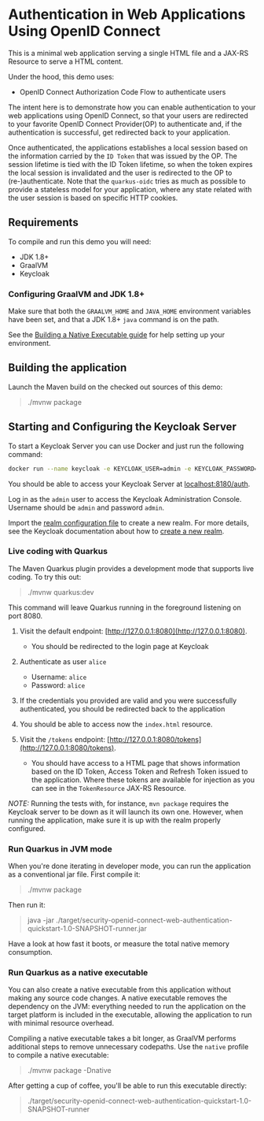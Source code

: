 # Authentication in Web Applications Using OpenID Connect

This is a minimal web application serving a single HTML file and a JAX-RS Resource to serve a HTML content.

Under the hood, this demo uses:

- OpenID Connect Authorization Code Flow to authenticate users

The intent here is to demonstrate how you can enable authentication to your web applications using OpenID Connect, so that your users are redirected to your favorite OpenID Connect Provider(OP) to authenticate and, if the authentication is successful, get redirected back to your application.

Once authenticated, the applications establishes a local session based on the information carried by the `ID Token` that was issued by the OP. The session lifetime is tied with the ID Token lifetime, so when the token expires the local session is invalidated and the user is redirected to the OP to (re-)authenticate. Note that the `quarkus-oidc` tries as much as possible to provide a stateless model for your application, where any state related with the user session is based on specific HTTP cookies.

## Requirements

To compile and run this demo you will need:

- JDK 1.8+
- GraalVM
- Keycloak

### Configuring GraalVM and JDK 1.8+

Make sure that both the `GRAALVM_HOME` and `JAVA_HOME` environment variables have
been set, and that a JDK 1.8+ `java` command is on the path.

See the [Building a Native Executable guide](https://quarkus.io/guides/building-native-image)
for help setting up your environment.

## Building the application

Launch the Maven build on the checked out sources of this demo:

> ./mvnw package

## Starting and Configuring the Keycloak Server

To start a Keycloak Server you can use Docker and just run the following command:

```bash
docker run --name keycloak -e KEYCLOAK_USER=admin -e KEYCLOAK_PASSWORD=admin -p 8180:8080 quay.io/keycloak/keycloak:7.0.1
```

You should be able to access your Keycloak Server at [localhost:8180/auth](http://localhost:8180/auth).

Log in as the `admin` user to access the Keycloak Administration Console.
Username should be `admin` and password `admin`.

Import the [realm configuration file](config/quarkus-realm.json) to create a new realm.
For more details, see the Keycloak documentation about how to [create a new realm](https://www.keycloak.org/docs/latest/server_admin/index.html#_create-realm).

### Live coding with Quarkus

The Maven Quarkus plugin provides a development mode that supports
live coding. To try this out:

> ./mvnw quarkus:dev

This command will leave Quarkus running in the foreground listening on port 8080.

1. Visit the default endpoint: [http://127.0.0.1:8080](http://127.0.0.1:8080).
    - You should be redirected to the login page at Keycloak

2. Authenticate as user `alice`
    - Username: `alice`
    - Password: `alice`

3. If the credentials you provided are valid and you were successfully authenticated, you should be redirected back to the application

4. You should be able to access now the `index.html` resource.

5. Visit the `/tokens` endpoint: [http://127.0.0.1:8080/tokens](http://127.0.0.1:8080/tokens).
    - You should have access to a HTML page that shows information based on the ID Token, Access Token and Refresh Token issued
    to the application. Where these tokens are available for injection as you can see in the `TokenResource` JAX-RS Resource.

_NOTE:_ Running the tests with, for instance, `mvn package` requires the Keycloak server to be down as it will launch its own one. However, when running the application, make sure it is up with the realm properly configured.

### Run Quarkus in JVM mode

When you're done iterating in developer mode, you can run the application as a
conventional jar file. First compile it:

> ./mvnw package

Then run it:

> java -jar ./target/security-openid-connect-web-authentication-quickstart-1.0-SNAPSHOT-runner.jar

Have a look at how fast it boots, or measure the total native memory consumption.

### Run Quarkus as a native executable

You can also create a native executable from this application without making any
source code changes. A native executable removes the dependency on the JVM:
everything needed to run the application on the target platform is included in 
the executable, allowing the application to run with minimal resource overhead.

Compiling a native executable takes a bit longer, as GraalVM performs additional
steps to remove unnecessary codepaths. Use the  `native` profile to compile a
native executable:

> ./mvnw package -Dnative

After getting a cup of coffee, you'll be able to run this executable directly:

> ./target/security-openid-connect-web-authentication-quickstart-1.0-SNAPSHOT-runner
